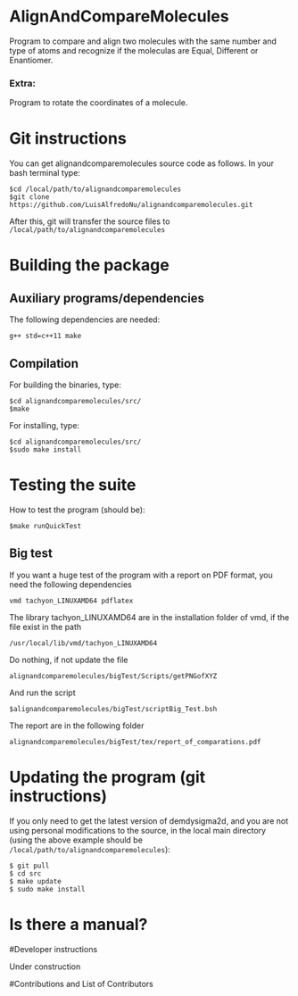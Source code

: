 # AlignAndCompareMolecules

Program to compare and align two molecules with the same number and type of atoms and recognize if the moleculas are Equal, Different or Enantiomer.

### Extra:
Program to rotate the coordinates of a molecule.

# Git instructions

You can get alignandcomparemolecules source code as follows.
In your bash terminal type:

~~~~~~~~~~
$cd /local/path/to/alignandcomparemolecules
$git clone https://github.com/LuisAlfredoNu/alignandcomparemolecules.git
~~~~~~~~~~

After this, git will transfer the source files to ```/local/path/to/alignandcomparemolecules```

# Building the package

## Auxiliary programs/dependencies
The following dependencies are needed:

~~~~~~~~~~
g++ std=c++11 make
~~~~~~~~~~

## Compilation

For building the binaries, type:

~~~~~~~~~~
$cd alignandcomparemolecules/src/
$make
~~~~~~~~~~

For installing, type:

~~~~~~~~~~
$cd alignandcomparemolecules/src/
$sudo make install
~~~~~~~~~~

# Testing the suite

How to test the program (should be):

~~~~~~~~~~
$make runQuickTest
~~~~~~~~~~

## Big test
If you want a huge test of the program with a report on PDF format, you need the following dependencies

~~~~~~~~~~
vmd tachyon_LINUXAMD64 pdflatex
~~~~~~~~~~

The library tachyon_LINUXAMD64 are in the installation folder of vmd, if the file exist in the path 

~~~~~~~~~~
/usr/local/lib/vmd/tachyon_LINUXAMD64
~~~~~~~~~~

Do nothing, if not update the file 

~~~~~~~~~~
alignandcomparemolecules/bigTest/Scripts/getPNGofXYZ
~~~~~~~~~~

And run the script 

~~~~~~~~~~
$alignandcomparemolecules/bigTest/scriptBig_Test.bsh
~~~~~~~~~~

The report are in the following folder 

~~~~~~~~~~
alignandcomparemolecules/bigTest/tex/report_of_comparations.pdf
~~~~~~~~~~
# Updating the program (git instructions)

If you only need to get the latest version of demdysigma2d, and you are not using personal modifications to the source, in the local main directory (using the above example should be ```/local/path/to/alignandcomparemolecules```):

   ~~~~~~~~~~
   $ git pull
   $ cd src
   $ make update
   $ sudo make install
   ~~~~~~~~~~


# Is there a manual?

#Developer instructions

Under construction

#Contributions and List of Contributors






